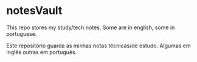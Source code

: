 # notesVault



This repo stores my study/tech notes. Some are in english, some in portuguese.

Este repositório guarda as minhas notas técnicas/de estudo. Algumas em inglês outras em português.

